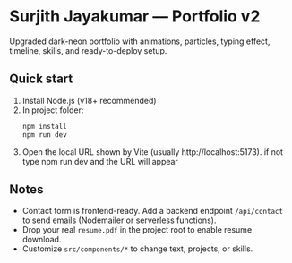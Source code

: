 # Surjith Jayakumar — Portfolio v2

Upgraded dark-neon portfolio with animations, particles, typing effect, timeline, skills, and ready-to-deploy setup.

## Quick start
1. Install Node.js (v18+ recommended)
2. In project folder:
   ```bash
   npm install
   npm run dev
   ```
3. Open the local URL shown by Vite (usually http://localhost:5173). if not type npm run dev and the URL will appear

## Notes
- Contact form is frontend-ready. Add a backend endpoint `/api/contact` to send emails (Nodemailer or serverless functions).
- Drop your real `resume.pdf` in the project root to enable resume download.
- Customize `src/components/*` to change text, projects, or skills.
